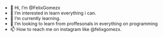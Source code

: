 - 👋 Hi, I’m @FelixGomezx
- 👀 I’m interested in  learn everything i can.
- 🌱 I’m currently learning.
- 💞️ I’m looking to learn from proffesonals in everything on programming
- 📫 How to reach me on instagram like @felixgomezx.

<!---
FelixGomezx/FelixGomezx is a ✨ special ✨ repository because its `README.md` (this file) appears on your GitHub profile.
You can click the Preview link to take a look at your changes.
--->

